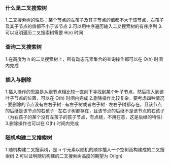 ### 什么是二叉搜索树

1.二叉搜索树的性质：某个节点的左孩子及其子节点的值都不大于该节点，右孩子及其子节点的值都不小于该节点
2.可以用中序遍历输入二叉搜索树的有序序列
3.可以证明遍历二叉搜索树需要 θ(n) 时间

### 查询二叉搜索树

1.在高度为 h 的二叉搜索树上，所有动态元素集合的查询操作都可以在 O(h) 时间内完成

### 插入与删除

1.插入操作的思路是从跟节点相比较一直向下寻找到某个叶子节点，然后插入到该叶子节点的位置，可以在 O(h) 时间内完成
2.删除操作比较复杂，要考虑四种情况
· 要删除的节点没有左右子树
· 有左子树或者右子树
· 左右子树都存在，且该节点的后继是该节点的右孩子
· 左右子树都存在，且该节点的后继不是该节点的右孩子（为右孩子的某个没有左孩子的孩子节点，有点绕，不用在意，这是后继的特性）
3.删除操作也可以在 O(h) 时间内完成

### 随机构建二叉搜索树

1.随机构建二叉搜索树，是 n 个元素以随机的顺序插入一个空树而构建成的二叉搜索树
2.可以证明随机构建的二叉搜索树高度的期望为 O(lgn)


